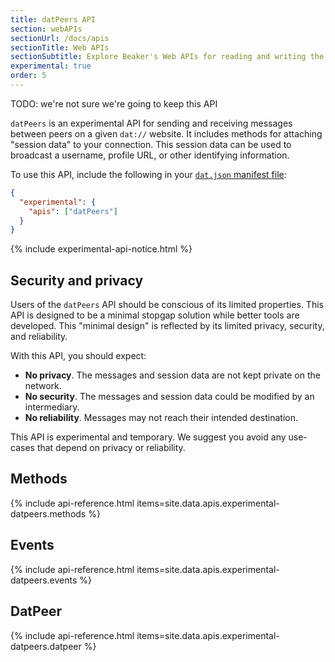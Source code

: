 ```yaml
---
title: datPeers API
section: webAPIs
sectionUrl: /docs/apis
sectionTitle: Web APIs
sectionSubtitle: Explore Beaker's Web APIs for reading and writing the peer-to-peer filesystem
experimental: true
order: 5
---
```


TODO: we're not sure we're going to keep this API

`datPeers` is an experimental API for sending and receiving messages between peers on a given `dat://` website. It includes methods for attaching "session data" to your connection. This session data can be used to broadcast a username, profile URL, or other identifying information.

To use this API, include the following in your <a href="/docs/apis/manifest"><code>dat.json</code> manifest file</a>:

```json
{
  "experimental": {
    "apis": ["datPeers"]
  }
}
```

{% include experimental-api-notice.html %}

## Security and privacy

Users of the `datPeers` API should be conscious of its limited properties. This API is designed to be a minimal stopgap solution while better tools are developed. This "minimal design" is reflected by its limited privacy, security, and reliability.

With this API, you should expect:

 - **No privacy**. The messages and session data are not kept private on the network.
 - **No security**. The messages and session data could be modified by an intermediary.
 - **No reliability**. Messages may not reach their intended destination.

This API is experimental and temporary. We suggest you avoid any use-cases that depend on privacy or reliability.

## Methods

{% include api-reference.html items=site.data.apis.experimental-datpeers.methods %}

## Events

{% include api-reference.html items=site.data.apis.experimental-datpeers.events %}

## DatPeer

{% include api-reference.html items=site.data.apis.experimental-datpeers.datpeer %}